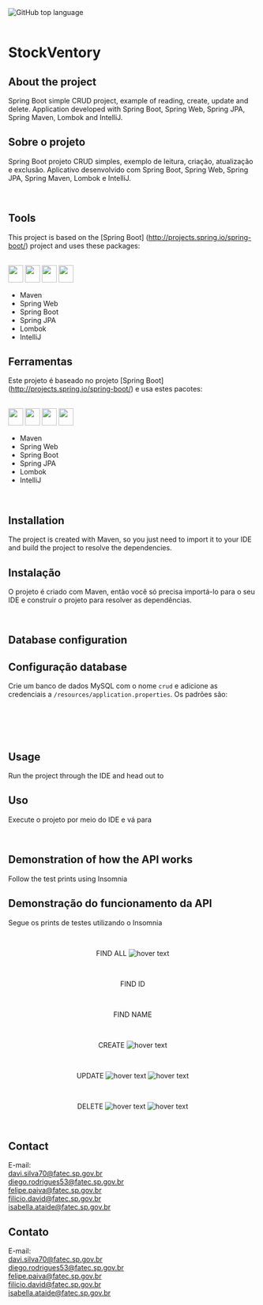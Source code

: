 <!-- PROJECT SHIELDS -->

<div class="box">
    <img alt="GitHub top language" src="https://img.shields.io/github/languages/top/thiagos10/SpringBootCrudWithMySQL?style=for-the-badge">
  
</div>
<br>

# StockVentory

## About the project
Spring Boot simple CRUD project, example of reading, create, update and delete. Application developed with Spring Boot, Spring Web, Spring JPA, Spring Maven, Lombok and IntelliJ.

## Sobre o projeto
Spring Boot projeto CRUD simples, exemplo de leitura, criação, atualização e exclusão. Aplicativo desenvolvido com Spring Boot, Spring Web, Spring JPA, Spring Maven, Lombok e IntelliJ.

<br>

## Tools 
This project is based on the [Spring Boot] (http://projects.spring.io/spring-boot/) project and uses these packages:
<div style="display: inline_block"><br> 
  <img height="35" width="30" src="https://cdn.jsdelivr.net/gh/devicons/devicon@latest/icons/maven/maven-original.svg">
  <img height="35" width="30" src="https://cdn.jsdelivr.net/gh/devicons/devicon@latest/icons/spring/spring-original.svg">
  <img height="35" width="30" src="https://cdn.jsdelivr.net/gh/devicons/devicon@latest/icons/intellij/intellij-original.svg">
  <img height="35" width="30" src="https://cdn.jsdelivr.net/gh/devicons/devicon@latest/icons/java/java-original.svg">
</div>


- Maven
- Spring Web
- Spring Boot
- Spring JPA
- Lombok
- IntelliJ

## Ferramentas 
Este projeto é baseado no projeto [Spring Boot] (http://projects.spring.io/spring-boot/) e usa estes pacotes:
<div style="display: inline_block"><br> 
  <img height="35" width="30" src="https://cdn.jsdelivr.net/gh/devicons/devicon@latest/icons/maven/maven-original.svg">
  <img height="35" width="30" src="https://cdn.jsdelivr.net/gh/devicons/devicon@latest/icons/spring/spring-original.svg">
  <img height="35" width="30" src="https://cdn.jsdelivr.net/gh/devicons/devicon@latest/icons/intellij/intellij-original.svg">
  <img height="35" width="30" src="https://cdn.jsdelivr.net/gh/devicons/devicon@latest/icons/java/java-original.svg">
</div>


- Maven 
- Spring Web  
- Spring Boot  
- Spring JPA  
- Lombok  
- IntelliJ  

<br>

## Installation 
The project is created with Maven, so you just need to import it to your IDE and build the project to resolve the dependencies.

## Instalação 
O projeto é criado com Maven, então você só precisa importá-lo para o seu IDE e construir o projeto para resolver as dependências.

<br>

## Database configuration 


## Configuração database
Crie um banco de dados MySQL com o nome `crud` e adicione as credenciais a `/resources/application.properties`. 
Os padrões são:

<br>

```

```

<br>

## Usage 
Run the project through the IDE and head out to

## Uso 
Execute o projeto por meio do IDE e vá para

<br>

## Demonstration of how the API works
Follow the test prints using Insomnia

## Demonstração do funcionamento da API
Segue os prints de testes utilizando o Insomnia

<br>
<p align="center">
  FIND ALL

 <img src="/prints/get.1 (all).jpg" title="hover text">
</p>
<br>
<p align="center">
  FIND ID
 
</p>
<br>
<p align="center">
  FIND NAME

</p>
<br>
<p align="center">
  CREATE
<img src="/prints/post.1.jpg" title="hover text">
</p>
<br>
<p align="center">
  UPDATE
<img src="/prints/put.1.jpg" title="hover text">

<img src="/prints/put.2.jpg" title="hover text">
</p>
<br>
<p align="center">
  DELETE
<img src="/prints/delete.1.jpg" title="hover text">
<img src="/prints/get.2 (item deleted).jpg" title="hover text">
</p>

<br>

## Contact
E-mail:  
davi.silva70@fatec.sp.gov.br  
diego.rodrigues53@fatec.sp.gov.br  
felipe.paiva@fatec.sp.gov.br  
filicio.david@fatec.sp.gov.br  
isabella.ataide@fatec.sp.gov.br  

## Contato
E-mail:  
davi.silva70@fatec.sp.gov.br  
diego.rodrigues53@fatec.sp.gov.br  
felipe.paiva@fatec.sp.gov.br  
filicio.david@fatec.sp.gov.br  
isabella.ataide@fatec.sp.gov.br  
